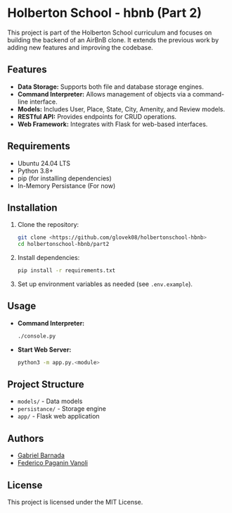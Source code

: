 # Holberton School - hbnb (Part 2)

This project is part of the Holberton School curriculum and focuses on building the backend of an AirBnB clone. It extends the previous work by adding new features and improving the codebase.

## Features

- **Data Storage:** Supports both file and database storage engines.
- **Command Interpreter:** Allows management of objects via a command-line interface.
- **Models:** Includes User, Place, State, City, Amenity, and Review models.
- **RESTful API:** Provides endpoints for CRUD operations.
- **Web Framework:** Integrates with Flask for web-based interfaces.

## Requirements

- Ubuntu 24.04 LTS
- Python 3.8+
- pip (for installing dependencies)
- In-Memory Persistance (For now)

## Installation

1. Clone the repository:
    ```bash
    git clone <https://github.com/glovek08/holbertonschool-hbnb>
    cd holbertonschool-hbnb/part2
    ```

2. Install dependencies:
    ```bash
    pip install -r requirements.txt
    ```

3. Set up environment variables as needed (see `.env.example`).

## Usage

- **Command Interpreter:**
  ```bash
  ./console.py
  ```

- **Start Web Server:**
  ```bash
  python3 -m app.py.<module>
  ```

## Project Structure

- `models/` - Data models
- `persistance/` - Storage engine
- `app/` - Flask web application

## Authors

- [Gabriel Barnada](https://github.com/glovek08/)
- [Federico Paganin Vanoli](https://github.com/federico-paganini)

## License

This project is licensed under the MIT License.